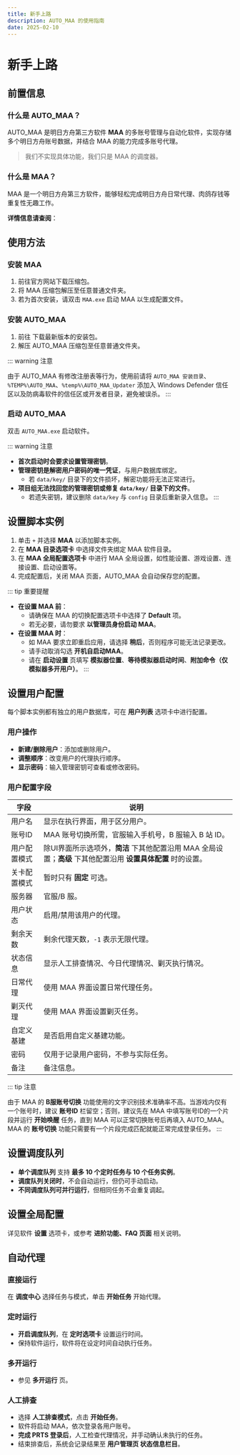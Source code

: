 ```yaml
---
title: 新手上路
description: AUTO_MAA 的使用指南
date: 2025-02-10
---
```


# 新手上路

## 前置信息

### 什么是 AUTO_MAA？

AUTO_MAA 是明日方舟第三方软件 **MAA** 的多账号管理与自动化软件，实现存储多个明日方舟账号数据，并结合 MAA 的能力完成多账号代理。

> 我们不实现具体功能，我们只是 MAA 的调度器。

### 什么是 MAA？

MAA 是一个明日方舟第三方软件，能够轻松完成明日方舟日常代理、肉鸽存钱等重复性无趣工作。

**详情信息请查阅**：

<Box :items="[
{ name: 'MAA 官网', link: 'https://maa.plus/', image: 'https://maa.plus/favicon.ico', },
{ name: 'MAA GitHub', link: 'https://github.com/MaaAssistantArknights/MaaAssistantArknights', image: { light: 'https://i.theojs.cn/logo/github.svg', dark: 'https://i.theojs.cn/logo/github-dark.svg', }, },]"/>

## 使用方法

### 安装 MAA

1. 前往官方网站下载压缩包。
2. 将 MAA 压缩包解压至任意普通文件夹。
3. 若为首次安装，请双击 `MAA.exe` 启动 MAA 以生成配置文件。

### 安装 AUTO_MAA

1. 前往 <Pill name="AUTO_MAA GitHub Releases" :image="{
   light: 'https://i.theojs.cn/logo/github.svg',
   dark: 'https://i.theojs.cn/logo/github-dark.svg',
   }" link="https://github.com/DLmaster361/AUTO_MAA"/> 下载最新版本的安装包。
2. 解压 AUTO_MAA 压缩包至任意普通文件夹。

::: warning 注意

由于 AUTO_MAA 有修改注册表等行为，使用前请将 `AUTO_MAA 安装目录`、`%TEMP%\AUTO_MAA`、`%temp%\AUTO_MAA_Updater` 添加入 Windows Defender 信任区以及防病毒软件的信任区或开发者目录，避免被误杀。
  :::

### 启动 AUTO_MAA

双击 `AUTO_MAA.exe` 启动软件。

::: warning 注意

- **首次启动时会要求设置管理密钥**。
- **管理密钥是解密用户密码的唯一凭证**，与用户数据库绑定。
  - 若 `data/key/` 目录下的文件损坏，解密功能将无法正常进行。
- **项目组无法找回您的管理密钥或修复 `data/key/` 目录下的文件**。
  - 若遗失密钥，建议删除 `data/key` 与 `config` 目录后重新录入信息。
  :::

## 设置脚本实例

1. 单击 `+` 并选择 **MAA** 以添加脚本实例。
2. 在 **MAA 目录选项卡** 中选择文件夹绑定 MAA 软件目录。
3. 在 **MAA 全局配置选项卡** 中进行 MAA 全局设置，如性能设置、游戏设置、连接设置、启动设置等。
4. 完成配置后，关闭 MAA 页面，AUTO_MAA 会自动保存您的配置。

::: tip 重要提醒

- **在设置 MAA 前**：
  - 请确保在 MAA 的切换配置选项卡中选择了 **Default** 项。
  - 若无必要，请勿要求 **以管理员身份启动 MAA**。
- **在设置 MAA 时**：
  - 如 MAA 要求立即重启应用，请选择 **稍后**，否则程序可能无法记录更改。
  - 请手动取消勾选 **开机自启动MAA**。
  - 请在 **启动设置** 页填写 **模拟器位置**、**等待模拟器启动时间**、**附加命令（仅模拟器多开用户）**。
:::

## 设置用户配置

每个脚本实例都有独立的用户数据库，可在 **用户列表** 选项卡中进行配置。

### 用户操作

- **新建/删除用户**：添加或删除用户。
- **调整顺序**：改变用户的代理执行顺序。
- **显示密码**：输入管理密钥可查看或修改密码。

### 用户配置字段

| 字段 | 说明 |
|-------|------------------------------|
| 用户名 | 显示在执行界面，用于区分用户。 |
| 账号ID | MAA 账号切换所需，官服输入手机号，B 服输入 B 站 ID。 |
| 用户配置模式 | 除UI界面所示选项外，**简洁** 下其他配置沿用 MAA 全局设置；**高级** 下其他配置沿用 **设置具体配置** 时的设置。 |
| 关卡配置模式 | 暂时只有 **固定** 可选。 |
| 服务器 | 官服/B 服。 |
| 用户状态 | 启用/禁用该用户的代理。 |
| 剩余天数 | 剩余代理天数，`-1` 表示无限代理。 |
| 状态信息 | 显示人工排查情况、今日代理情况、剿灭执行情况。 |
| 日常代理 | 使用 MAA 界面设置日常代理任务。 |
| 剿灭代理 | 使用 MAA 界面设置剿灭任务。 |
| 自定义基建 | 是否启用自定义基建功能。 |
| 密码 | 仅用于记录用户密码，不参与实际任务。 |
| 备注 | 备注信息。 |

::: tip 注意

由于 MAA 的 **B服账号切换** 功能使用的文字识别技术准确率不高。当游戏内仅有一个账号时，建议 **账号ID** 栏留空；否则，建议先在 MAA 中填写账号ID的一个片段并运行 **开始唤醒** 任务，直到 MAA 可以正常切换账号后再填入 AUTO_MAA。MAA 的 **账号切换** 功能只需要有一个片段完成匹配就能正常完成登录任务。
:::

## 设置调度队列

- **单个调度队列** 支持 **最多 10 个定时任务与 10 个任务实例**。
- **调度队列关闭时**，不会自动运行，但仍可手动启动。
- **不同调度队列可并行运行**，但相同任务不会重复调起。

## 设置全局配置

详见软件 **设置** 选项卡，或参考 **进阶功能、FAQ 页面** 相关说明。

## 自动代理

### 直接运行

在 **调度中心** 选择任务与模式，单击 **开始任务** 开始代理。

### 定时运行

- **开启调度队列**，在 **定时选项卡** 设置运行时间。
- 保持软件运行，软件将在设定时间自动执行任务。

### 多开运行

- 参见 **多开运行** 页。

### 人工排查

- 选择 **人工排查模式**，点击 **开始任务**。
- 软件将启动 MAA，依次登录各用户账号。
- **完成 PRTS 登录后**，人工检查代理情况，并手动确认未执行的任务。
- 结束排查后，系统会记录结果至 **用户管理页 状态信息栏目**。
